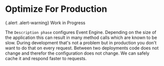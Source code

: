 # Optimize For Production

{.alert .alert-warning}
Work in Progress

The `Description phase` configures Event Engine. Depending on the size of the application this can result in many method calls
which are known to be slow. During development that's not a problem but in production you don't want to do that on every request.
Between two deployments code does not change and therefor the configuration does not change. We can safely cache it and respond faster to requests.